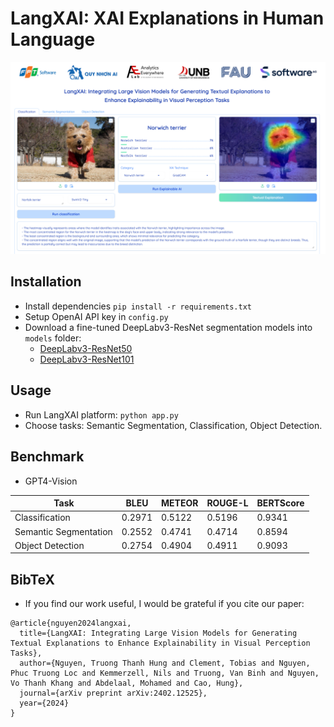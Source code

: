 # LangXAI: XAI Explanations in Human Language
![overview.png](overview.png)
## Installation
- Install dependencies
```pip install -r requirements.txt```
- Setup OpenAI API key in `config.py`
- Download a fine-tuned DeepLabv3-ResNet segmentation models into `models` folder:
  - [DeepLabv3-ResNet50](https://drive.google.com/file/d/1NbEGJcCzKJDAKiniiHwRiXFSTDmC6GJg/view?usp=drive_link)
  - [DeepLabv3-ResNet101](https://drive.google.com/file/d/1KpW5ilZbwkuwtqw1TqPbOuSvoHPJ9w3i/view?usp=drive_link)
## Usage
- Run LangXAI platform:
```python app.py```
- Choose tasks: Semantic Segmentation, Classification, Object Detection.
## Benchmark
- GPT4-Vision

| Task                   | BLEU   | METEOR | ROUGE-L | BERTScore |
|------------------------|--------|--------|---------|-----------|
| Classification         | 0.2971 | 0.5122 | 0.5196  | 0.9341    |
| Semantic Segmentation  | 0.2552 | 0.4741 | 0.4714  | 0.8594    |
| Object Detection       | 0.2754 | 0.4904 | 0.4911  | 0.9093    |

## BibTeX
- If you find our work useful, I would be grateful if you cite our paper:
```
@article{nguyen2024langxai,
  title={LangXAI: Integrating Large Vision Models for Generating Textual Explanations to Enhance Explainability in Visual Perception Tasks},
  author={Nguyen, Truong Thanh Hung and Clement, Tobias and Nguyen, Phuc Truong Loc and Kemmerzell, Nils and Truong, Van Binh and Nguyen, Vo Thanh Khang and Abdelaal, Mohamed and Cao, Hung},
  journal={arXiv preprint arXiv:2402.12525},
  year={2024}
}
```